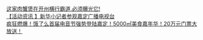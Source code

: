   
[这家肉蟹煲在开州横行霸道,必须曝光它!](http://www.dianyue.me/archives/287/h449bqlfspvhfehv/)  
[【活动资讯 】新华小记者参观嘉定广播电视台](http://www.dianyue.me/archives/848/jkqgyiqcky8g4zmw/)  
[疯狂燃爆！饿了么首届电音节强势登陆嘉定！5000㎡美食嘉年华！20万元门票大放送！](http://www.dianyue.me/archives/421/k5s8zpnrb322bay3/)